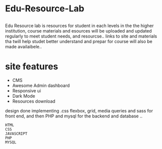 # Edu-Resource-Lab

##
Edu Resource lab is resources for student in each levels in the the higher institution, 
course materials and esources will be uploaded and updated regularly to meet student needs, and resourcse..
links to site and materials tha twill help studet better understand and prepar for course will also be made availaibele..
##

 # site features
 
 - CMS 
 - Awesome Admin dashboard 
 - Responsive ui
 - Dark Mode
 - Resources download
 
design done implementing .css flexbox, grid, media queries  and sass for front end,
and then PHP and mysql for the backend and database ..

```
HTML
CSS
JAVASCRIPT
PHP
MYSQL
```
